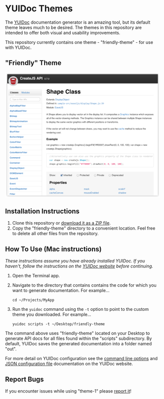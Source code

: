 # YUIDoc Themes

The [YUIDoc](http://yui.github.io/yuidoc/) documentation generator is an amazing tool, but its default theme leaves much to be desired. The themes in this repository are intended to offer both visual and usability improvements.

This repository currently contains one theme - "friendly-theme" - for use with YUIDoc.

## "Friendly" Theme

<img src="readme-assets/friendly-theme.png">

## Installation Instructions

1. Clone this repository or [download it as a ZIP file](https://github.com/Krxtopher/yuidoc-themes/archive/master.zip).
2. Copy the "friendly-theme" directory to a convenient location. Feel free to delete all other files from the repository.

## How To Use (Mac instructions)

_These instructions assume you have already installed YUIDoc. If you haven't, follow the instructions on the [YUIDoc website](http://yui.github.io/yuidoc/) before continuing._

1. Open the Terminal app.
2. Navigate to the directory that contains contains the code for which you want to generate documentation. For example...

    ```
    cd ~/Projects/MyApp
    ```

3. Run the `yuidoc` command using the `-t` option to point to the custom theme you downloaded. For example...

    ```
    yuidoc scripts -t ~/Desktop/friendly-theme
    ```

The command above uses "friendly-theme" located on your Desktop to generate API docs for all files found within the "scripts" subdirectory. By default, YUIDoc saves the generated documentation into a folder named "out".

For more detail on YUIDoc configuration see the [command line options](http://yui.github.io/yuidoc/args/index.html#command-line) and [JSON configuration file](http://yui.github.io/yuidoc/args/index.html#json) documentation on the YUIDoc website.

## Report Bugs

If you encounter issues while using "theme-1" please [report it](https://github.com/Krxtopher/yuidoc-themes/issues)!